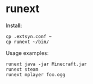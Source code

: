 # runext

Install:

    cp .extsyn.conf ~
	cp runext ~/bin/

Usage examples:

	runext java -jar Minecraft.jar
	runext steam
	runext mplayer foo.ogg
